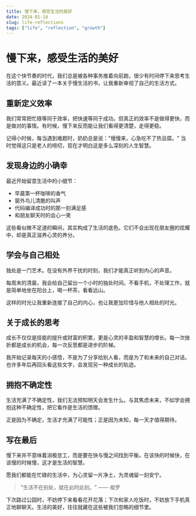 ```yaml
---
title: 慢下来，感受生活的美好
date: 2024-01-18
slug: life-reflections
tags: ["life", "reflection", "growth"]
---
```


# 慢下来，感受生活的美好

在这个快节奏的时代，我们总是被各种事务推着向前跑，很少有时间停下来思考生活的意义。最近读了一本关于慢生活的书，让我重新审视了自己的生活方式。

## 重新定义效率

我们常常把忙碌等同于效率，把快速等同于成功。但真正的效率不是做得更快，而是做对的事情。有时候，慢下来反而能让我们看得更清楚，走得更稳。

记得小时候，每当遇到难题时，奶奶总是说："慢慢来，心急吃不了热豆腐。" 当时觉得这只是老人的唠叨，现在才明白这是多么深刻的人生智慧。

## 发现身边的小确幸

最近开始留意生活中的小细节：

- 早晨第一杯咖啡的香气
- 窗外鸟儿清脆的叫声
- 代码编译成功时的那一刻满足感
- 和朋友聊天时的会心一笑

这些看似微不足道的瞬间，其实构成了生活的底色。它们不会出现在朋友圈的炫耀中，却是真正滋养心灵的养分。

## 学会与自己相处

独处是一门艺术。在没有外界干扰的时刻，我们才能真正听到内心的声音。

每周末的清晨，我会给自己留出一个小时的独处时间。不看手机，不处理工作，就是简单地坐在阳台上，喝一杯茶，看看远山。

这样的时光让我重新连接了自己的内心，也让我更加珍惜与他人相处的时光。

## 关于成长的思考

成长不仅仅是技能的提升或财富的积累，更是心灵的丰盈和智慧的增长。每一次挫折都是成长的机会，每一次反思都是进步的阶梯。

我开始记录每天的小感悟，不是为了分享给别人看，而是为了和未来的自己对话。也许多年后再回头看这些文字，会发现另一种成长的轨迹。

## 拥抱不确定性

生活充满了不确定性，我们无法预知明天会发生什么。与其焦虑未来，不如学会拥抱这种不确定性，把它看作是生活的馈赠。

正是因为不确定，生活才充满了可能性；正是因为未知，每一天才值得期待。

## 写在最后

慢下来并不意味着消极怠工，而是要在快与慢之间找到平衡。在该快的时候快，在该慢的时候慢，这才是生活的智慧。

愿我们都能在忙碌的生活中，为心灵留一片净土，为灵魂留一刻安宁。

> "生活不在别处，就在此时此刻。" —— 梭罗

下次路过公园时，不妨停下来看看花开花落；下次和家人吃饭时，不妨放下手机真正地聊聊天。生活的美好，往往就藏在这些被我们忽略的细节里。